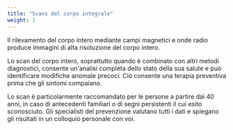 ```yaml
---
title: "Scans del corpo integrale"
weight: 1
---
```


Il rilevamento del corpo intero mediante campi magnetici e onde radio produce immagini di alta risoluzione del corpo intero.

Lo scan del corpo intero, soprattutto quando è combinato con altri metodi diagnostici, consente un'analisi completa dello stato della sua salute e può identificare modifiche anomale precoci. Ciò consente una terapia preventiva prima che gli sintomi compaiano.

Lo scan è particolarmente raccomandato per le persone a partire dai 40 anni, in caso di antecedenti familiari o di segni persistenti il cui esito sconosciuto. Gli specialisti del prevenzione valutano tutti i dati e spiegano gli risultati in un colloquio personale con voi.